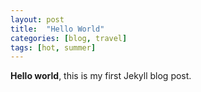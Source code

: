 ```yaml
---
layout: post
title:  "Hello World"
categories: [blog, travel]
tags: [hot, summer]
---
```




**Hello world**, this is my first Jekyll blog post.

